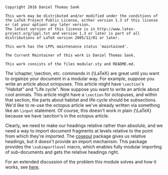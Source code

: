 ```
Copyright 2016 Daniel Thomas Sank

This work may be distributed and/or modified under the conditions of the LaTeX Project Public License, either version 1.3 of this license or (at your option) any later version.
The latest version of this license is in http://www.latex-project.org/lppl.txt and version 1.3 or later is part of all distributions of LaTeX version 2005/12/01 or later.

This work has the LPPL maintenance status `maintained'.

The Current Maintainer of this work is Daniel Thomas Sank.

This work consists of the files modular.sty and README.md.
```

The \chapter, \section, etc. commands in {\LaTeX} are great until you want to orgainze your document in a modular way.
For example, suppose you write an article about octopuses.
This article might have `\section`'s "Habitat" and "Life cycle".
Now suppose you want to write an article about cool animals.
This article might have a `\section` for octopuses, and within that section, the parts about habitat and life cycle should be *sub*sections.
We'd like to re-use the octopus article we've already written via something like an `\input` statement.
Of course, this doesn't work in plain {\LaTeX} because we have \section's in the octopus article.

Clearly, we need to make our headings relative rather than absolute, and we need a way to import document fragments at levels relative to the point from which they're imported.
The [coseoul](https://www.ctan.org/pkg/coseoul?lang=en) package gives us relative headings, but it doesn't provide an import mechanism.
This package provides the `\subimportlevel` macro, which enables fully modular importing of sub-documents and gets the relative headings right.

For an extended discussion of the problem this module solves and how it works, see [here](https://danielsank.github.io/tex_modularity/).

